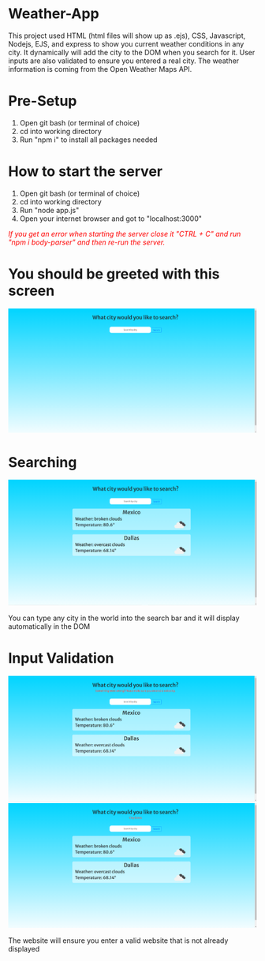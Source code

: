 # Weather-App

<p>This project used HTML (html files will show up as .ejs), CSS, Javascript, Nodejs, EJS, and express to show you current weather conditions in any city. It dynamically will add the city to the DOM when you search for it. User inputs are also validated to ensure you entered a real city. The weather information is coming from the Open Weather Maps API.</p>

<h1>Pre-Setup</h1>
<ol>
  <li>Open git bash (or terminal of choice)</li>  
  <li>cd into working directory</li>
  <li>Run "npm i" to install all packages needed</li>
</ol>

<h1>How to start the server</h1>
<ol>
  <li>Open git bash (or terminal of choice)</li>  
  <li>cd into working directory</li>
  <li>Run "node app.js"</li>
  <li>Open your internet browser and got to "localhost:3000"</li>
</ol>

<p style="color: red;"><em>If you get an error when starting the server close it "CTRL + C" and run "npm i body-parser" and then re-run the server.</em></p>

<h1>You should be greeted with this screen</h1>
<img src="/images/Screenshot 4.png">

<h1>Searching</h1>
<img src="/images/Screenshot 1.png">
<p>You can type any city in the world into the search bar and it will display automatically in the DOM</p>

<h1>Input Validation</h1>
<img src="/images/Screenshot 2.png">
<img src="/images/Screenshot 3.png">
<p>The website will ensure you enter a valid website that is not already displayed</p>
